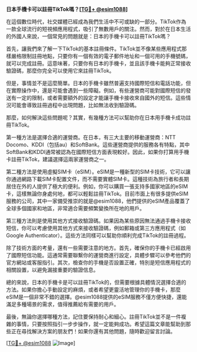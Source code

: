 **日本手機卡可以註冊TikTok嗎？[[TG💪+ @esim1088](https://t.me/s/esim1088)]**

在這個數位時代，社交媒體已經成為我們生活中不可或缺的一部分。TikTok作為一款全球流行的短視頻應用程式，吸引了無數用戶的關注。然而，對於在日本生活的外國人來說，一個常見的問題就是：日本的手機卡可以註冊TikTok嗎？

首先，讓我們來了解一下TikTok的基本註冊條件。TikTok並不像某些應用程式那樣嚴格限制註冊地點，只要你有一個有效的電子郵件地址和一個可用的手機號碼，就可以完成註冊。這意味著，只要你有日本的手機卡，並且該手機卡能夠正常接收驗證碼，那麼你完全可以使用它來註冊TikTok。

但是，事情並不是這麼簡單。日本的手機卡雖然普遍支持國際短信和電話功能，但在實際操作中，還是可能會遇到一些障礙。例如，有些運營商可能對國際短信的發送有一定的限制，或者需要額外的設定才能讓手機卡接收來自國外的短信。這些情況可能會導致註冊過程中出現問題，比如無法收到驗證碼。

那麼，如何解決這些問題呢？其實，有幾種方法可以幫助你在日本用手機卡成功註冊TikTok。

第一種方法是選擇合適的運營商。在日本，有三大主要的移動運營商：NTT Docomo、KDDI（包括au）和SoftBank。這些運營商提供的服務各有特點，其中SoftBank和KDDI通常被認為在國際短信方面表現較好。因此，如果你打算用手機卡註冊TikTok，建議選擇這兩家運營商之一。

第二種方法是使用虛擬SIM卡（eSIM）。eSIM是一種新型的SIM卡技術，它可以讓你通過網路下載SIM卡配置文件，而不需要實體SIM卡。這種技術為旅行者和長期居住在外的人提供了極大的便利。例如，你可以購買一張支持多國家地區的eSIM卡，這樣無論你身處何地，都可以輕鬆註冊TikTok。目前市面上有很多提供eSIM服務的公司，其中一家備受推崇的就是@esim1088，他們提供的eSIM產品覆蓋了全球多個國家和地區，非常適合需要頻繁變換所在地的用戶。

第三種方法則是使用其他方式接收驗證碼。如果因為某些原因無法通過手機卡接收短信，你可以考慮使用其他方式來接收驗證碼，例如郵箱或第三方應用程式（如Google Authenticator）。這些方法同樣可以幫助你順利完成TikTok的註冊過程。

除了技術方面的考量，還有一些需要注意的地方。首先，確保你的手機卡已經啟用了國際短信功能。這通常需要聯繫你的運營商進行設定，具體步驟可以參考他們的官方網站或客服指引。其次，檢查你的手機是否設置正確，特別是短信應用程式的相關設置，以避免漏接重要的驗證信息。

總的來說，日本的手機卡是可以註冊TikTok的，但需要根據具體情況選擇合適的方法。如果你擔心手動設定的麻煩，或者希望更靈活地管理你的手機卡，那麼eSIM是一個非常不錯的選擇。@esim1088提供的eSIM服務不僅方便快捷，還能滿足多種場景的需求，值得推薦給有需要的用戶。

最後，無論你選擇哪種方法，記住要保持耐心和細心。註冊TikTok並不是一件複雜的事情，只要按照指引一步步操作，就一定能夠成功。希望這篇文章能幫助到那些正在尋找解決方案的朋友們！如果你還有其他問題，隨時歡迎留言討論。

[[TG💪+ @esim1088](https://t.me/s/esim1088) ![Image](https://i.postimg.cc/4NQfJmqS/Snipaste-2025-05-13-00-14-12.png)]